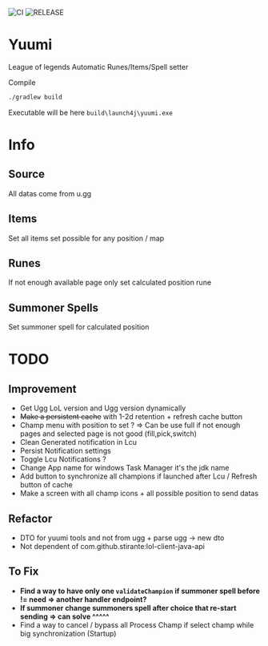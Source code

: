 ![CI](https://github.com/OlivierMary/Yuumi/workflows/CI/badge.svg)
![RELEASE](https://github.com/OlivierMary/Yuumi/workflows/RELEASE/badge.svg)

# Yuumi
League of legends Automatic Runes/Items/Spell setter

Compile
```sh
./gradlew build
```

Executable will be here `build\launch4j\yuumi.exe`

# Info 

## Source
All datas come from u.gg

## Items
Set all items set possible for any position / map

## Runes
If not enough available page only set calculated position rune

## Summoner Spells
Set summoner spell for calculated position

# TODO
## Improvement
 - Get Ugg LoL version and Ugg version dynamically
 - ~~Make a persistent cache~~ with 1-2d retention + refresh cache button
 - Champ menu with position to set ? => Can be use full if not enough pages and selected page is not good (fill,pick,switch)
 - Clean Generated notification in Lcu
 - Persist Notification settings
 - Toggle Lcu Notifications ?
 - Change App name for windows Task Manager it's the jdk name
 - Add button to synchronize all champions if launched after Lcu / Refresh button of cache 
 - Make a screen with all champ icons + all possible position to send datas

## Refactor
 - DTO for yuumi tools and not from ugg + parse ugg -> new dto
 - Not dependent of com.github.stirante:lol-client-java-api

## To Fix
 - **Find a way to have only one `validateChampion` if summoner spell before != need => another handler endpoint?**
 - **If summoner change summoners spell after choice that re-start sending => can solve ^^^^^**
 - Find a way to cancel / bypass all Process Champ if select champ while big synchronization (Startup)


